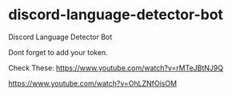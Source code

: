 # discord-language-detector-bot
Discord Language Detector Bot


Dont forget to add your token.

Check These:
https://www.youtube.com/watch?v=rMTeJBtNJ9Q


https://www.youtube.com/watch?v=OhLZNfOisOM
